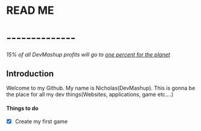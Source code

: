 # **READ ME**
# --------------

*15% of all DevMashup profits will go to [one percent for the planet](https://www.onepercentfortheplanet.org)*

## **Introduction**
 
Welcome to my Github. My name is Nicholas(DevMashup). This is gonna be the place for all my dev things(Websites, applications, game etc....)



#### Things to do

- [x] Create my first game
